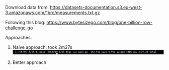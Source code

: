 Download data from: https://datasets-documentation.s3.eu-west-3.amazonaws.com/1brc/measurements.txt.gz

Following this blog: https://www.bytesizego.com/blog/one-billion-row-challenge-go

Approaches:

1. Naive approach: took 2m27s
   ![Naive Approach Results](./results/naive.png)

2. Better approach
